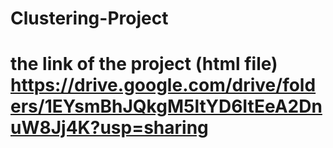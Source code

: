 # Clustering-Project
# the link of the project (html file) https://drive.google.com/drive/folders/1EYsmBhJQkgM5ltYD6ItEeA2DnuW8Jj4K?usp=sharing

